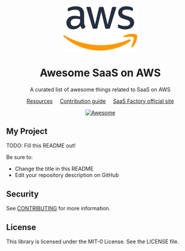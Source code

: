 <!--lint disable awesome-list-item-->
<div align="center">
  <p align="center">
    <a href="https://aws.amazon.com/solutions/saas/" target="blank"><img src="./images/aws.svg" width="200" alt="AWS Logo" /></a>
  </p>
<h1>Awesome SaaS on AWS</h1>
<p>A curated list of awesome things related to SaaS on AWS</p>

<a href="#resources">Resources</a>
&nbsp;&nbsp;&nbsp;
<a href="CONTRIBUTING.md">Contribution guide</a>
&nbsp;&nbsp;&nbsp;
<a href="https://docs.nestjs.com">SaaS Factory official site</a>

  <a href="https://awesome.re">
    <img src="https://awesome.re/badge.svg" alt="Awesome">
  </a>
</div>

## My Project

TODO: Fill this README out!

Be sure to:

* Change the title in this README
* Edit your repository description on GitHub

## Security

See [CONTRIBUTING](CONTRIBUTING.md#security-issue-notifications) for more information.

## License

This library is licensed under the MIT-0 License. See the LICENSE file.


